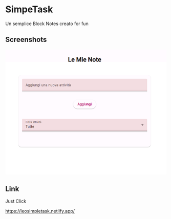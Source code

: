 
# SimpeTask

Un semplice Block Notes creato for fun


## Screenshots

![App Screenshot](https://raw.githubusercontent.com/CiriLLeo/SimpleTask/main/src/assets/img/Logo.png)


## Link

Just Click

https://leosimpletask.netlify.app/
